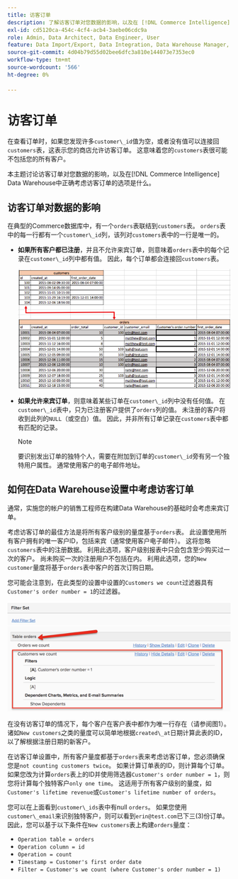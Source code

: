 ```yaml
---
title: 访客订单
description: 了解访客订单对您数据的影响，以及在 [!DNL Commerce Intelligence] Data Warehouse中正确考虑访客订单的选项是什么。
exl-id: cd5120ca-454c-4cf4-acb4-3aebe06cdc9a
role: Admin, Data Architect, Data Engineer, User
feature: Data Import/Export, Data Integration, Data Warehouse Manager, Commerce Tables
source-git-commit: 4d04b79d55d02bee6dfc3a810e144073e7353ec0
workflow-type: tm+mt
source-wordcount: '566'
ht-degree: 0%

---
```


# 访客订单

在查看订单时，如果您发现许多`customer\_id`值为空，或者没有值可以连接回`customers`表，这表示您的商店允许访客订单。 这意味着您的`customers`表很可能不包括您的所有客户。

本主题讨论访客订单对您数据的影响，以及在[!DNL Commerce Intelligence] Data Warehouse中正确考虑访客订单的选项是什么。

## 访客订单对数据的影响

在典型的Commerce数据库中，有一个`orders`表联结到`customers`表。 `orders`表中的每一行都有一个`customer\_id`列，该列对`customers`表中的一行是唯一的。

* **如果所有客户都已注册**，并且不允许来宾订单，则意味着`orders`表中的每个记录在`customer\_id`列中都有值。 因此，每个订单都会连接回`customers`表。

  ![显示客户信息的访客订单数据表](../../assets/guest-orders-4.png)

* **如果允许来宾订单**，则意味着某些订单在`customer\_id`列中没有任何值。 在`customer\_id`表中，只为已注册客户提供了`orders`列的值。 未注册的客户将收到此列的`NULL`（或空白）值。 因此，并非所有订单记录在`customers`表中都有匹配的记录。

  >[!NOTE]
  >
  >要识别发出订单的独特个人，需要在附加到订单的`customer\_id`旁有另一个独特用户属性。 通常使用客户的电子邮件地址。

## 如何在Data Warehouse设置中考虑访客订单

通常，实施您的帐户的销售工程师在构建Data Warehouse的基础时会考虑来宾订单。

考虑访客订单的最佳方法是将所有客户级别的量度基于`orders`表。 此设置使用所有客户拥有的唯一客户ID，包括来宾（通常使用客户电子邮件）。 这将忽略`customers`表中的注册数据。 利用此选项，客户级别报表中只会包含至少购买过一次的客户。 尚未购买一次的注册用户不包括在内。 利用此选项，您的`New customer`量度将基于`orders`表中客户的首次订购日期。

您可能会注意到，在此类型的设置中设置的`Customers we count`过滤器具有`Customer's order number = 1`的过滤器。

![用于排除来宾订单的筛选器集配置](../../assets/guest-orders-filter-set.png)

在没有访客订单的情况下，每个客户在客户表中都作为唯一行存在（请参阅图1）。 诸如`New customers`之类的量度可以简单地根据`created\_at`日期计算此表的ID，以了解根据注册日期的新客户。

在访客订单设置中，所有客户量度都基于`orders`表来考虑访客订单，您必须确保您是`not counting customers twice`。 如果计算订单表的ID，则计算每个订单。 如果您改为计算`orders`表上的ID并使用筛选器`Customer's order number = 1`，则您将计算每个独特客户`only one time`。 这适用于所有客户级别的量度，如`Customer's lifetime revenue`或`Customer's lifetime number of orders`。

您可以在上面看到`customer\_ids`表中有null `orders`。 如果您使用`customer\_email`来识别独特客户，则可以看到`erin@test.com`已下三(3)份订单。 因此，您可以基于以下条件在`New customers`表上构建`orders`量度：

* `Operation table = orders`
* `Operation column = id`
* `Operation = count`
* `Timestamp = Customer's first order date`
* `Filter = Customer's we count (where Customer's order number = 1)`
